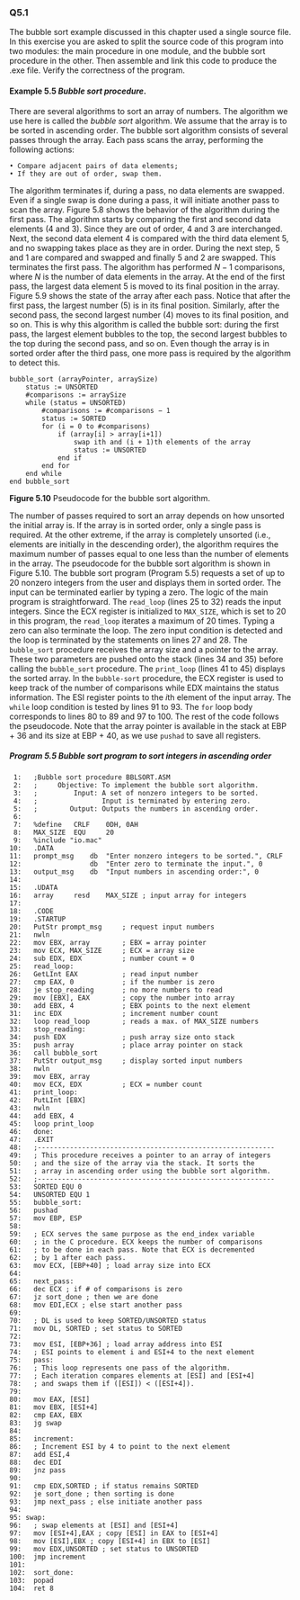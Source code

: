 ### Q5.1

The bubble sort example discussed in this chapter used a single source file. In this exercise you are asked to split the source code of this program into two modules: the main procedure in one module, and the bubble sort procedure in the other. Then assemble and link this code to produce the .exe file. Verify the correctness of the program.

####  Example 5.5 *Bubble sort procedure*.

There are several algorithms to sort an array of numbers. The algorithm we use here is called the *bubble sort* algorithm. We assume that the array is to be sorted in ascending order. The bubble sort algorithm consists of several passes through the array. Each pass scans the array, performing the following actions:
```
• Compare adjacent pairs of data elements;
• If they are out of order, swap them.
```
The algorithm terminates if, during a pass, no data elements are swapped. Even if a single swap is done during a pass, it will initiate another pass to scan the array.
	Figure 5.8 shows the behavior of the algorithm during the first pass. The algorithm starts by comparing the first and second data elements (4 and 3). Since they are out of order, 4 and 3 are interchanged. Next, the second data element 4 is compared with the third data element 5, and no swapping takes place as they are in order. During the next step, 5 and 1 are compared and swapped and finally 5 and 2 are swapped. This terminates the first pass. The algorithm has performed $N − 1$ comparisons, where $N$ is the number of data elements in the array. At the end of the first pass, the largest data element 5 is moved to its final position in the array.
	Figure 5.9 shows the state of the array after each pass. Notice that after the first pass, the largest number (5) is in its final position. Similarly, after the second pass, the second largest number (4) moves to its final position, and so on. This is why this algorithm is called the bubble sort: during the first pass, the largest element bubbles to the top, the second largest bubbles to the top during the second pass, and so on. Even though the array is in sorted order after the third pass, one more pass is required by the algorithm to detect this.
```
bubble_sort (arrayPointer, arraySize)
	status := UNSORTED
	#comparisons := arraySize
	while (status = UNSORTED)
		#comparisons := #comparisons − 1
		status := SORTED
		for (i = 0 to #comparisons)
			if (array[i] > array[i+1])
				swap ith and (i + 1)th elements of the array
				status := UNSORTED
			end if
		end for
	end while
end bubble_sort
```
**Figure 5.10** Pseudocode for the bubble sort algorithm.

The number of passes required to sort an array depends on how unsorted the initial array is. If the array is in sorted order, only a single pass is required. At the other extreme, if the array is completely unsorted (i.e., elements are initially in the descending order), the algorithm requires the maximum number of passes equal to one less than the number of elements in the array. The pseudocode for the bubble sort algorithm is shown in Figure 5.10.
	The bubble sort program (Program 5.5) requests a set of up to 20 nonzero integers from the user and displays them in sorted order. The input can be terminated earlier by typing a zero.
	The logic of the main program is straightforward. The `read_loop` (lines 25 to 32) reads the input integers. Since the ECX register is initialized to `MAX_SIZE`, which is set to 20 in this program, the `read_loop` iterates a maximum of 20 times. Typing a zero can also terminate the loop. The zero input condition is detected and the loop is terminated by the statements on lines 27 and 28.
	The `bubble_sort` procedure receives the array size and a pointer to the array. These two parameters are pushed onto the stack (lines 34 and 35) before calling the `bubble_sort` procedure. The `print_loop` (lines 41 to 45) displays the sorted array.
	In the `bubble-sort` procedure, the ECX register is used to keep track of the number of comparisons while EDX maintains the status information. The ESI register points to the $i$th element of the input array.
	The `while` loop condition is tested by lines 91 to 93. The `for` loop body corresponds to lines 80 to 89 and 97 to 100. The rest of the code follows the pseudocode. Note that the array pointer is available in the stack at EBP + 36 and its size at EBP + 40, as we use `pushad` to save all registers.

##### **Program 5.5** Bubble sort program to sort integers in ascending order

```assembly
 1:   ;Bubble sort procedure BBLSORT.ASM
 2:   ; 	Objective: To implement the bubble sort algorithm.
 3:   ; 		Input: A set of nonzero integers to be sorted.
 4:   ; 			   Input is terminated by entering zero.
 5:   ; 	   Output: Outputs the numbers in ascending order.
 6:
 7:   %define	CRLF	0DH, 0AH
 8:   MAX_SIZE	EQU		20
 9:   %include "io.mac"
10:   .DATA
11:   prompt_msg	db	"Enter nonzero integers to be sorted.", CRLF
12:   				db	"Enter zero to terminate the input.", 0
13:   output_msg 	db	"Input numbers in ascending order:", 0
14:
15:   .UDATA
16:   array		resd	MAX_SIZE ; input array for integers
17:
18:   .CODE
19:   .STARTUP
20:   PutStr prompt_msg		; request input numbers
21:   nwln
22:   mov EBX, array 		; EBX = array pointer
23:   mov ECX, MAX_SIZE 	; ECX = array size
24:   sub EDX, EDX	 		; number count = 0
25:   read_loop:
26:   GetLInt EAX 			; read input number
27:   cmp EAX, 0 			; if the number is zero
28:   je stop_reading 		; no more numbers to read
29:   mov [EBX], EAX 		; copy the number into array
30:   add EBX, 4 			; EBX points to the next element
31:   inc EDX 				; increment number count
32:   loop read_loop 		; reads a max. of MAX_SIZE numbers
33:   stop_reading:
34:   push EDX 				; push array size onto stack
35:   push array 			; place array pointer on stack
36:   call bubble_sort
37:   PutStr output_msg 	; display sorted input numbers
38:   nwln
39:   mov EBX, array
40:   mov ECX, EDX 			; ECX = number count
41:   print_loop:
42:   PutLInt [EBX]
43:   nwln
44:   add EBX, 4
45:   loop print_loop
46:   done:
47:   .EXIT
48:   ;-----------------------------------------------------------
49:   ; This procedure receives a pointer to an array of integers
50:   ; and the size of the array via the stack. It sorts the
51:   ; array in ascending order using the bubble sort algorithm.
52:   ;-----------------------------------------------------------
53:   SORTED EQU 0
54:   UNSORTED EQU 1
55:   bubble_sort:
56:   pushad
57:   mov EBP, ESP
58:
59:   ; ECX serves the same purpose as the end_index variable
60:   ; in the C procedure. ECX keeps the number of comparisons
61:   ; to be done in each pass. Note that ECX is decremented
62:   ; by 1 after each pass.
63:   mov ECX, [EBP+40] ; load array size into ECX
64:
65:   next_pass:
66:   dec ECX ; if # of comparisons is zero
67:   jz sort_done ; then we are done
68:   mov EDI,ECX ; else start another pass
69:
70:   ; DL is used to keep SORTED/UNSORTED status
71:   mov DL, SORTED ; set status to SORTED
72:
73:   mov ESI, [EBP+36] ; load array address into ESI
74:   ; ESI points to element i and ESI+4 to the next element
75:   pass:
76:   ; This loop represents one pass of the algorithm.
77:   ; Each iteration compares elements at [ESI] and [ESI+4]
78:   ; and swaps them if ([ESI]) < ([ESI+4]).
79:
80:   mov EAX, [ESI]
81:   mov EBX, [ESI+4]
82:   cmp EAX, EBX
83:   jg swap
84:
85:   increment:
86:   ; Increment ESI by 4 to point to the next element
87:   add ESI,4
88:   dec EDI
89:   jnz pass
90:
91:   cmp EDX,SORTED ; if status remains SORTED
92:   je sort_done ; then sorting is done
93:   jmp next_pass ; else initiate another pass
94:
95: swap:
96:   ; swap elements at [ESI] and [ESI+4]
97:   mov [ESI+4],EAX ; copy [ESI] in EAX to [ESI+4]
98:   mov [ESI],EBX ; copy [ESI+4] in EBX to [ESI]
99:   mov EDX,UNSORTED ; set status to UNSORTED
100:  jmp increment
101:
102:  sort_done:
103:  popad
104:  ret 8
```